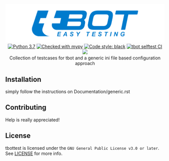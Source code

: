 <p align="center">
  <img src="Documentation/static/tbot-logo-header.png" alt="tbot" /><br />
  <a href="https://www.python.org/"><img src="https://img.shields.io/badge/python-3.7-blue.svg" alt="Python 3.7" /></a>
  <a href="http://mypy-lang.org/"><img src="http://www.mypy-lang.org/static/mypy_badge.svg" alt="Checked with mypy" /></a>
  <a href="https://github.com/ambv/black"><img src="https://img.shields.io/badge/code%20style-black-000000.svg" alt="Code style: black" /></a>
  <a href="https://github.com/Rahix/tbot/actions"><img src="https://github.com/Rahix/tbot/workflows/tbot%20selftest%20CI/badge.svg" alt="tbot selftest CI" /></a>
  <a href="https://codecov.io/gh/Rahix/tbot"><img src="https://codecov.io/gh/Rahix/tbot/graph/badge.svg?token=JkCGa8W3vM" /></a>
  <br />
  Collection of testcases for tbot <a href="https://github.com/Rahix/tbot"/></a> and a generic ini file based configuration approach
</p>

## Installation

simply follow the instructions on Documentation/generic.rst

## Contributing
Help is really appreciated!

## License
tbottest is licensed under the `GNU General Public License v3.0 or later`.  See
[LICENSE](LICENSE) for more info.
